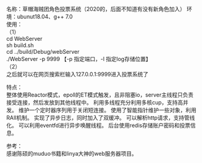 名称：草帽海贼团角色投票系统（2020的，后面不知道有没有新角色加入）
环境：ubunut18.04、g++ 7.0  
使用：  
（1）  
cd WebServer  
sh build.sh  
cd ../build/Debug/webServer  
./WebServer -p 9999  【-p 指定端口，-l 指定log存储位置】  
（2）  
之后就可以在网页搜索栏输入127.0.0.1:9999进入投票系统了  

特点：  
整体使用Reactor模式，epoll的ET模式触发，且非阻塞io，server主线程只负责接受连接，然后发放到其他线程中。  利用多线程充分利用多核cup，支持高并发。  维护一个定时器序列用于关闭短连接。  使用了智能指针维护一些对象，利用RAII机制。  实现了异步日志，同时加入了双缓冲。  可以解析http请求，支持管线化。  可以利用eventfd进行异步唤醒线程。  后台使用redis存储账户密码和投票信息。  

参考：  
感谢陈硕的muduo书籍和linya大神的web服务器项目。  
